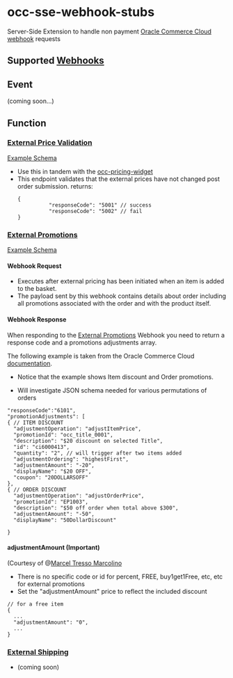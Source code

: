 # occ-sse-webhook-stubs
Server-Side Extension to handle non payment [Oracle Commerce Cloud](https://cloud.oracle.com/en_US/commerce-cloud "Oracle Commerce Cloud") [webhook](https://docs.oracle.com/cd/E97801_01/Cloud.18C/ExtendingCC/html/s0301usewebhooks01.html "Using webhooks in Oracle Commerce Cloud") requests

## Supported [Webhooks](https://docs.oracle.com/cd/E97801_01/Cloud.18C/ExtendingCC/html/s0301usewebhooks01.html "Using webhooks in Oracle Commerce Cloud")

## Event
(coming soon...)

## Function
### [External Price Validation](https://docs.oracle.com/cd/E97801_01/Cloud.18C/ExtendingCC/html/s2203configurethewebhook01.html "External Price validation in Oracle Commerce Cloud") 
[Example Schema](https://github.com/leedium/occ-sse-webhook-stubs/blob/master/sse/tests/json/priceValidation-req.json "Example Price Validation Request Schema")

-  Use this in tandem with the [occ-pricing-widget](https://github.com/leedium/occ-external-pricing-widget "Occ Pricing Widget")
-  This endpoint validates that the external prices have not changed post order submission.
   returns:
   ```
   {
             "responseCode": "5001" // success
             "responseCode": "5002" // fail
   }
   ```


### [External Promotions](https://docs.oracle.com/cd/E97801_01/Cloud.18C/ExtendingCC/html/s2204usepromotionsfromanexternalsyste01.html "External Promotions in Oracle Commerce Cloud") 

[Example Schema](https://github.com/leedium/occ-sse-webhook-stubs/blob/master/sse/tests/json/externalPromotions-req.json "Example Promotions Request Schema")
#### Webhook Request 
- Executes after external pricing has been initiated when an item is added to the basket.
- The payload sent by this webhook contains details about order including all promotions associated with the order and with the product itself.  


#### Webhook Response
When responding to the [External Promotions](https://docs.oracle.com/cd/E97801_01/Cloud.18C/ExtendingCC/html/s2204usepromotionsfromanexternalsyste01.html "External Promotions in Oracle Commerce Cloud")
Webhook you need to return a response code and a promotions adjustments array.

  The following example is taken from the Oracle Commerce Cloud [documentation](https://docs.oracle.com/cd/E97801_01/Cloud.18C/ExtendingCC/html/s2203configurethewebhook01.html "Configure the promotions webhook").
* Notice that the example shows Item discount and Order promotions.
- Will investigate JSON schema needed for various permutations of orders

```
"responseCode":"6101",
"promotionAdjustments": [
{ // ITEM DISCOUNT
  "adjustmentOperation": "adjustItemPrice",
  "promotionId": "occ_title_0001",
  "description": "$20 discount on selected Title",
  "id": "ci6000413",
  "quantity": "2", // will trigger after two items added
  "adjustmentOrdering": "highestFirst",
  "adjustmentAmount": "-20",
  "displayName": "$20 OFF",
  "coupon": "20DOLLARSOFF"
},
{ // ORDER DISCOUNT
  "adjustmentOperation": "adjustOrderPrice",
  "promotionId": "EP1003",
  "description": "$50 off order when total above $300",
  "adjustmentAmount": "-50",
  "displayName": "50DollarDiscount"

}
 ```
 #### adjustmentAmount (Important)
 (Courtesy of @[Marcel Tresso Marcolino](https://nl.linkedin.com/in/marcelotm "Marcel Tresso Marcolino")
 - There is no specific code or id for percent, FREE, buy1get1Free, etc, etc for external promotions
 - Set the "adjustmentAmount" price to reflect the included discount
 ```
 // for a free item
 {
   ...
   "adjustmentAmount": "0",
   ...
 }
 ```


### [External Shipping](https://docs.oracle.com/cd/E97801_01/Cloud.18C/ExtendingCC/html/s2101integratewithexternalshippingcal01.html "External Shipping in Oracle Commerce Cloud")

- (coming soon)


